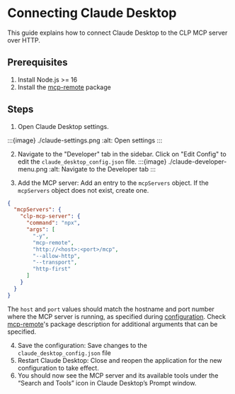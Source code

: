 # Connecting Claude Desktop

This guide explains how to connect Claude Desktop to the CLP MCP server over HTTP.

## Prerequisites

1. Install Node.js >= 16 
2. Install the [mcp-remote] package 

## Steps

1. Open Claude Desktop settings.

:::{image} ./claude-settings.png
:alt: Open settings
:::

2. Navigate to the "Developer" tab in the sidebar. Click on "Edit Config" to edit the `claude_desktop_config.json` file.
:::{image} ./claude-developer-menu.png
:alt: Navigate to the Developer tab
:::

3. Add the MCP server: Add an entry to the `mcpServers` object. If the `mcpServers` object does not exist, create one.

```json
{
  "mcpServers": {
    "clp-mcp-server": {
      "command": "npx",
      "args": [
        "-y",
        "mcp-remote",
        "http://<host>:<port>/mcp",
        "--allow-http",
        "--transport",
        "http-first"
      ]
    }
  }
}
```

The `host` and `port` values should match the hostname and port number where the MCP server is running, as specified during [configuration](../guides-mcp-server/index.md#starting-mcp-server). Check [mcp-remote]'s package description for additional arguments that can be specified.

4. Save the configuration: Save changes to the `claude_desktop_config.json` file
5. Restart Claude Desktop: Close and reopen the application for the new configuration to take effect.
6. You should now see the MCP server and its available tools under the “Search and Tools” icon in Claude Desktop’s Prompt window.

[mcp-remote]: https://www.npmjs.com/package/mcp-remote
